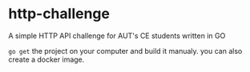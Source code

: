 # http-challenge
A simple HTTP API challenge for AUT's CE students written in GO

`go get` the project on your computer and build it manualy.
you can also create a docker image.
